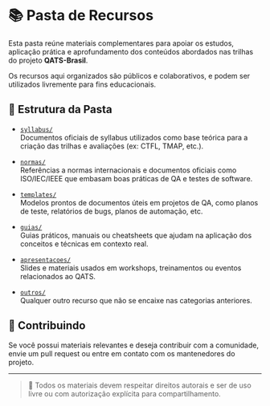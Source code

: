 # 📚 Pasta de Recursos

Esta pasta reúne materiais complementares para apoiar os estudos, aplicação prática e aprofundamento dos conteúdos abordados nas trilhas do projeto **QATS-Brasil**.

Os recursos aqui organizados são públicos e colaborativos, e podem ser utilizados livremente para fins educacionais.

## 📁 Estrutura da Pasta

- [`syllabus/`](./syllabus/)  
  Documentos oficiais de syllabus utilizados como base teórica para a criação das trilhas e avaliações (ex: CTFL, TMAP, etc.).

- [`normas/`](./normas/)  
  Referências a normas internacionais e documentos oficiais como ISO/IEC/IEEE que embasam boas práticas de QA e testes de software.

- [`templates/`](./templates/)  
  Modelos prontos de documentos úteis em projetos de QA, como planos de teste, relatórios de bugs, planos de automação, etc.

- [`guias/`](./guias/)  
  Guias práticos, manuais ou cheatsheets que ajudam na aplicação dos conceitos e técnicas em contexto real.

- [`apresentacoes/`](./apresentacoes/)  
  Slides e materiais usados em workshops, treinamentos ou eventos relacionados ao QATS.

- [`outros/`](./outros/)  
  Qualquer outro recurso que não se encaixe nas categorias anteriores.

## 🧩 Contribuindo

Se você possui materiais relevantes e deseja contribuir com a comunidade, envie um pull request ou entre em contato com os mantenedores do projeto.

---

> 📌 Todos os materiais devem respeitar direitos autorais e ser de uso livre ou com autorização explícita para compartilhamento.